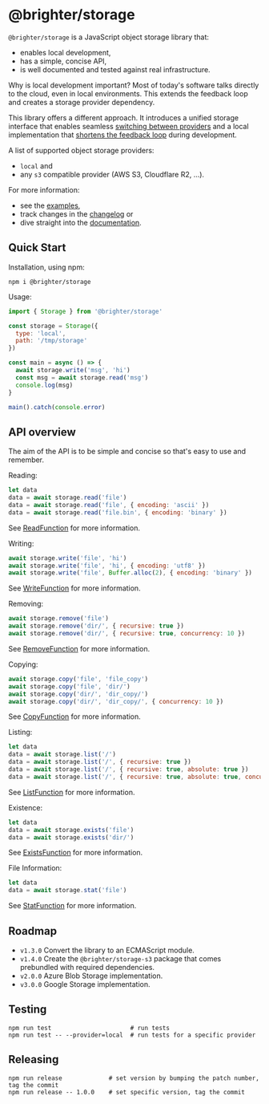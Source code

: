 # @brighter/storage

`@brighter/storage` is a JavaScript object storage library that:

- enables local development,
- has a simple, concise API,
- is well documented and tested against real infrastructure.

Why is local development important? Most of today's software talks directly to the cloud, even in local environments. This extends the feedback loop and creates a storage provider dependency.

This library offers a different approach. It introduces a unified storage interface that enables seamless [switching between providers](https://www.cloudflare.com/learning/cloud/what-is-vendor-lock-in/) and a local implementation that [shortens the feedback loop](https://twitter.com/kentbeck/status/531964254946328576) during development.

A list of supported object storage providers:

- `local` and
- any `s3` compatible provider (AWS S3, Cloudflare R2, ...).

For more information:

- see the [examples](examples/README.md),
- track changes in the [changelog](changelog.md) or
- dive straight into the [documentation](docs/README.md).

## Quick Start

Installation, using npm:

```
npm i @brighter/storage
```

Usage:

```js
import { Storage } from '@brighter/storage'

const storage = Storage({
  type: 'local',
  path: '/tmp/storage'
})

const main = async () => {
  await storage.write('msg', 'hi')
  const msg = await storage.read('msg')
  console.log(msg)
}

main().catch(console.error)
```

## API overview

The aim of the API is to be simple and concise so that's easy to use and remember.

Reading:

```js
let data
data = await storage.read('file')
data = await storage.read('file', { encoding: 'ascii' })
data = await storage.read('file.bin', { encoding: 'binary' })
```

See [ReadFunction](docs/ReadFunction.md) for more information.

Writing:

```js
await storage.write('file', 'hi')
await storage.write('file', 'hi', { encoding: 'utf8' })
await storage.write('file', Buffer.alloc(2), { encoding: 'binary' })
```

See [WriteFunction](docs/WriteFunction.md) for more information.

Removing:

```js
await storage.remove('file')
await storage.remove('dir/', { recursive: true })
await storage.remove('dir/', { recursive: true, concurrency: 10 })
```

See [RemoveFunction](docs/RemoveFunction.md) for more information.

Copying:

```js
await storage.copy('file', 'file_copy')
await storage.copy('file', 'dir/')
await storage.copy('dir/', 'dir_copy/')
await storage.copy('dir/', 'dir_copy/', { concurrency: 10 })
```

See [CopyFunction](docs/CopyFunction.md) for more information.

Listing:

```js
let data
data = await storage.list('/')
data = await storage.list('/', { recursive: true })
data = await storage.list('/', { recursive: true, absolute: true })
data = await storage.list('/', { recursive: true, absolute: true, concurrency: 10 })
```

See [ListFunction](docs/ListFunction.md) for more information.

Existence:

```js
let data
data = await storage.exists('file')
data = await storage.exists('dir/')
```

See [ExistsFunction](docs/ExistsFunction.md) for more information.

File Information:

```js
let data
data = await storage.stat('file')
```

See [StatFunction](docs/StatFunction.md) for more information.

## Roadmap

- `v1.3.0` Convert the library to an ECMAScript module.
- `v1.4.0` Create the `@brighter/storage-s3` package that comes prebundled with required dependencies.
- `v2.0.0` Azure Blob Storage implementation.
- `v3.0.0` Google Storage implementation.

## Testing

```
npm run test                      # run tests
npm run test -- --provider=local  # run tests for a specific provider
```

## Releasing

```
npm run release             # set version by bumping the patch number, tag the commit
npm run release -- 1.0.0    # set specific version, tag the commit
```
